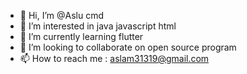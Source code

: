 - 👋 Hi, I’m @Aslu cmd
- 👀 I’m interested in java javascript html
- 🌱 I’m currently learning flutter
- 💞️ I’m looking to collaborate on open source program
- 📫 How to reach me : aslam31319@gmail.com

<!---
aslam31319/aslam31319 is a ✨ special ✨ repository because its `README.md` (this file) appears on your GitHub profile.
You can click the Preview link to take a look at your changes.
--->
